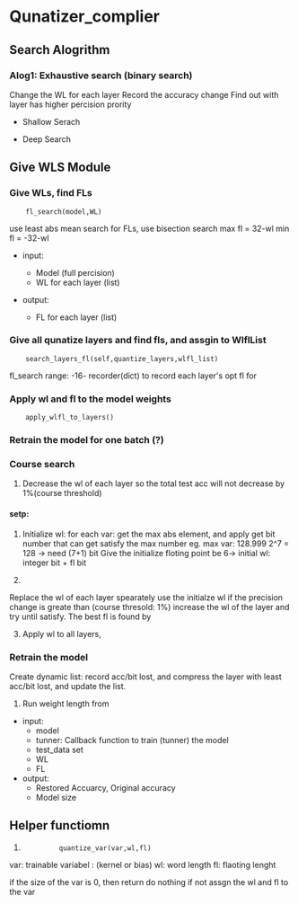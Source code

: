 # Qunatizer_complier

## Search Alogrithm 

### Alog1: Exhaustive search (binary search)
Change the WL for each layer 
Record the accuracy change
Find out with layer has higher percision prority
* Shallow Serach 

* Deep Search 


## Give WLS Module 

### Give WLs, find FLs 
        fl_search(model,WL)
use least abs mean search for FLs, use bisection search 
max fl = 32-wl
min fl = -32-wl 

* input: 
    - Model (full percision)
    - WL for each layer (list)

* output: 
    - FL for each layer (list)

### Give all qunatize layers and find fls, and assgin to WlflList

        search_layers_fl(self,quantize_layers,wlfl_list)


fl_search range: -16-
recorder(dict) to record each layer's opt fl for 

### Apply wl and fl to the model weights 
        apply_wlfl_to_layers()

### Retrain the model for one batch (?)

### Course search 
1. Decrease the wl of each layer so the total test acc will not decrease by 1%(course threshold)

#### setp:
1. Initialize wl: 
    for each var: get the max abs element, and apply get bit number that can get satisfy the max number 
    eg. max var: 128.999 
    2^7 = 128 -> need (7+1) bit
Give the initialize floting point be 6-> initial wl: integer bit + fl bit 

2. 
Replace the wl of each layer spearately use the initialze wl 
if the precision change is greate than (course thresold: 1%) increase the wl of the layer and try until satisfy. 
The best fl is found by 

3. Apply wl to all layers, 


### Retrain the model 
Create dynamic list: record acc/bit lost, and compress the layer with least acc/bit lost, and update the list.



1. Run weight length from 

* input: 
    - model
    - tunner: Callback function to train (tunner) the model 
    - test_data set 
    - WL 
    - FL 
* output:
    - Restored Accuarcy, Original accuracy
    - Model size


## Helper functiomn 
1. 
                quantize_var(var,wl,fl)
var: trainable variabel : (kernel or bias)
wl: word length 
fl: flaoting lenght 

if the size of the var is 0, then return do nothing 
if not assgn the wl and fl to the var 

